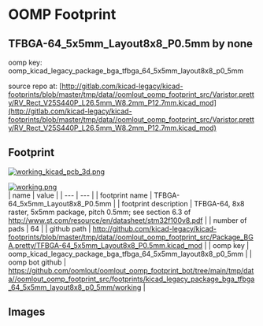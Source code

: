 # OOMP Footprint  
## TFBGA-64_5x5mm_Layout8x8_P0.5mm  by none  
  
oomp key: oomp_kicad_legacy_package_bga_tfbga_64_5x5mm_layout8x8_p0_5mm  
  
source repo at: [http://gitlab.com/kicad-legacy/kicad-footprints/blob/master/tmp/data//oomlout_oomp_footprint_src/Varistor.pretty/RV_Rect_V25S440P_L26.5mm_W8.2mm_P12.7mm.kicad_mod](http://gitlab.com/kicad-legacy/kicad-footprints/blob/master/tmp/data//oomlout_oomp_footprint_src/Varistor.pretty/RV_Rect_V25S440P_L26.5mm_W8.2mm_P12.7mm.kicad_mod)  
## Footprint  
  
[![working_kicad_pcb_3d.png](working_kicad_pcb_3d_600.png)](working_kicad_pcb_3d.png)  
  
[![working.png](working_600.png)](working.png)  
| name | value | 
| --- | --- | 
| footprint name | TFBGA-64_5x5mm_Layout8x8_P0.5mm | 
| footprint description | TFBGA-64, 8x8 raster, 5x5mm package, pitch 0.5mm; see section 6.3 of http://www.st.com/resource/en/datasheet/stm32f100v8.pdf | 
| number of pads | 64 | 
| github path | http://github.com/kicad-legacy/kicad-footprints/blob/master/tmp/data//oomlout_oomp_footprint_src/Package_BGA.pretty/TFBGA-64_5x5mm_Layout8x8_P0.5mm.kicad_mod | 
| oomp key | oomp_kicad_legacy_package_bga_tfbga_64_5x5mm_layout8x8_p0_5mm | 
| oomp bot github | https://github.com/oomlout/oomlout_oomp_footprint_bot/tree/main/tmp/data//oomlout_oomp_footprint_src/footprints/kicad_legacy_package_bga_tfbga_64_5x5mm_layout8x8_p0_5mm/working | 
## Images  
